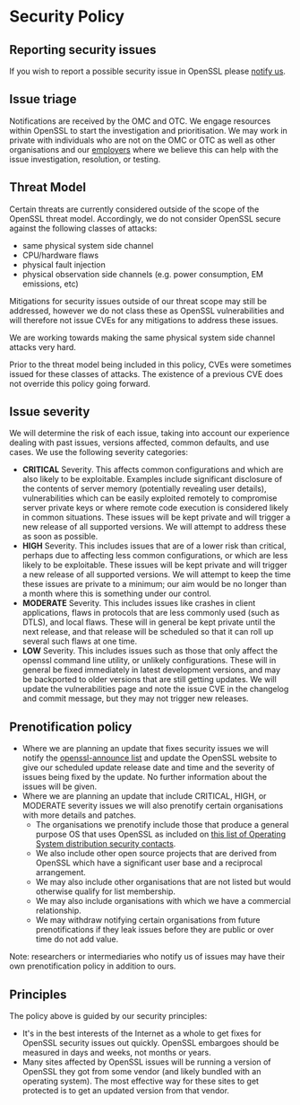 Security Policy
===============

Reporting security issues
-------------------------

If you wish to report a possible security issue in OpenSSL please
[notify us](https://www.openssl.org/community/#securityreports).

Issue triage
------------

Notifications are received by the OMC and OTC. We engage resources within
OpenSSL to start the investigation and prioritisation. We may work in
private with individuals who are not on the OMC or OTC as well as other
organisations and our [employers](https://www.openssl.org/community/thanks.html)
where we believe this can help with the issue investigation, resolution, or
testing.

Threat Model
------------

Certain threats are currently considered outside of the scope of the
OpenSSL threat model. Accordingly, we do not consider OpenSSL secure
against the following classes of attacks:

 - same physical system side channel
 - CPU/hardware flaws
 - physical fault injection
 - physical observation side channels (e.g. power consumption,
   EM emissions, etc)

Mitigations for security issues outside of our threat scope may still be
addressed, however we do not class these as OpenSSL vulnerabilities and
will therefore not issue CVEs for any mitigations to address these issues.

We are working towards making the same physical system side channel attacks
very hard.

Prior to the threat model being included in this policy, CVEs were sometimes
issued for these classes of attacks. The existence of a previous CVE does
not override this policy going forward.

Issue severity
--------------

We will determine the risk of each issue, taking into account our experience
dealing with past issues, versions affected, common defaults, and use cases.
We use the following severity categories:

 - <a name="critical">**CRITICAL**</a> Severity. This affects common
   configurations and which are also likely to be exploitable. Examples
   include significant disclosure of the contents of server memory
   (potentially revealing user details), vulnerabilities which can be easily
   exploited remotely to compromise server private keys or where remote code
   execution is considered likely in common situations. These issues will be
   kept private and will trigger a new release of all supported versions. We
   will attempt to address these as soon as possible.
 - <a name="high">**HIGH**</a> Severity. This includes issues that are of a
   lower risk than critical, perhaps due to affecting less common
   configurations, or which are less likely to be exploitable. These issues
   will be kept private and will trigger a new release of all supported
   versions. We will attempt to keep the time these issues are private to a
   minimum; our aim would be no longer than a month where this is something
   under our control.
 - <a name="moderate">**MODERATE**</a> Severity. This includes issues like
   crashes in client applications, flaws in protocols that are less commonly
   used (such as DTLS), and local flaws. These will in general be kept
   private until the next release, and that release will be scheduled so
   that it can roll up several such flaws at one time.
 - <a name="low">**LOW**</a> Severity. This includes issues such as those
   that only affect the openssl command line utility, or unlikely
   configurations. These will in general be fixed immediately in latest
   development versions, and may be backported to older versions that are
   still getting updates. We will update the vulnerabilities page and note
   the issue CVE in the changelog and commit message, but they may not
   trigger new releases.

Prenotification policy
----------------------

 - Where we are planning an update that fixes security issues we will notify
   the [openssl-announce list](https://mta.openssl.org/mailman/listinfo/openssl-announce)
   and update the OpenSSL website to give our scheduled update release date
   and time and the severity of issues being fixed by the update. No further
   information about the issues will be given.
 - Where we are planning an update that include CRITICAL, HIGH, or MODERATE severity
   issues we will also prenotify certain organisations with more details
   and patches.
   - The organisations we prenotify include those that produce a general
     purpose OS that uses OpenSSL as included on [this list of Operating
     System distribution security contacts](http://oss-security.openwall.org/wiki/mailing-lists/distros).
   - We also include other open source projects that are derived from OpenSSL
     which have a significant user base and a reciprocal arrangement.
   - We may also include other organisations that are not listed but would
     otherwise qualify for list membership.
   - We may also include organisations with which we have a commercial
     relationship.
   - We may withdraw notifying certain organisations from future
     prenotifications if they leak issues before they are public or over time
     do not add value.

Note: researchers or intermediaries who notify us of issues may have their
own prenotification policy in addition to ours.

Principles
----------

The policy above is guided by our security principles:

 - It's in the best interests of the Internet as a whole to get fixes for
   OpenSSL security issues out quickly. OpenSSL embargoes should be measured
   in days and weeks, not months or years.
 - Many sites affected by OpenSSL issues will be running a version of OpenSSL
   they got from some vendor (and likely bundled with an operating system).
   The most effective way for these sites to get protected is to get an
   updated version from that vendor.
